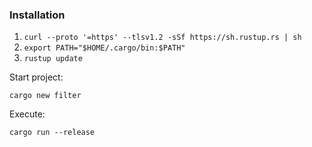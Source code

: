 ### Installation

1. `curl --proto '=https' --tlsv1.2 -sSf https://sh.rustup.rs | sh`
2. `export PATH="$HOME/.cargo/bin:$PATH"`
3. `rustup update`

Start project:

`cargo new filter`

Execute:

`cargo run --release`
